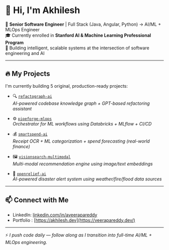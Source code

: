 # 👋 Hi, I'm Akhilesh

🚀 **Senior Software Engineer** | Full Stack (Java, Angular, Python) → AI/ML + MLOps Engineer  
🎓 Currently enrolled in **Stanford AI & Machine Learning Professional Program**  
🧠 Building intelligent, scalable systems at the intersection of software engineering and AI

---

## 🔥 My Projects

I'm currently building 5 original, production-ready projects:

- 🔍 [`refactograph-ai`](https://github.com/aveerapareddy/refactograph-ai)  
  _AI-powered codebase knowledge graph + GPT-based refactoring assistant_

- ⚙️ [`pipeforge-mlops`](https://github.com/aveerapareddy/pipeforge-mlops)  
  _Orchestrator for ML workflows using Databricks + MLflow + CI/CD_

- 💰 [`smartspend-ai`](https://github.com/aveerapareddy/smartspend-ai)  
  _Receipt OCR + ML categorization + spend forecasting (real-world finance)_

- 🖼 [`visionsearch-multimodal`](https://github.com/aveerapareddy/visionsearch-multimodal)  
  _Multi-modal recommendation engine using image/text embeddings_

- 🌊 [`openrelief-ai`](https://github.com/aveerapareddy/openrelief-ai)  
  _AI-powered disaster alert system using weather/fire/flood data sources_

---

## 📫 Connect with Me

- LinkedIn: [linkedin.com/in/aveerapareddy](www.linkedin.com/in/akhil-reddy94)  
- Portfolio : [https://akhilesh.dev](https://veerapareddy.dev/)

---

⚡ _I push code daily — follow along as I transition into full-time AI/ML + MLOps engineering._

